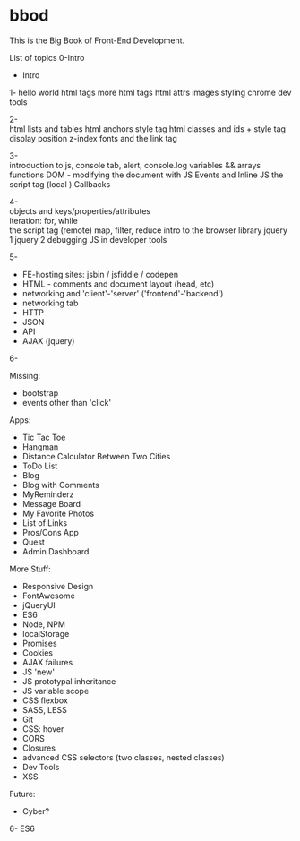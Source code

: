 # bbod

This is the Big Book of Front-End Development.

List of topics
0-Intro  
  - Intro

1-
  hello world
  html tags 
  more html tags 
  html attrs
  images
  styling
  chrome dev tools

2-  
  html lists and tables 
  html anchors 
  style tag
  html classes and ids + style tag
  display
  position
  z-index
  fonts and the link tag
  
3-  
  introduction to js, console tab, alert, console.log
  variables && arrays
  functions 
  DOM - modifying the document with JS 
  Events and Inline JS
  the script tag (local ) 
  Callbacks
  
4-  
  objects and keys/properties/attributes   
  iteration: for, while     
  the script tag (remote) 
  map, filter, reduce
  intro to the browser
  library 
  jquery 1 
  jquery 2 
  debugging JS in developer tools 

5- 
  - FE-hosting sites: jsbin / jsfiddle / codepen
  - HTML - comments and document layout (head, etc)  
  - networking and 'client'-'server' ('frontend'-'backend')
  - networking tab 
  - HTTP
  - JSON 
  - API
  - AJAX (jquery)
  
6-

Missing:
  - bootstrap 
  - events other than 'click' 

Apps:
  - Tic Tac Toe 
  - Hangman 
  - Distance Calculator Between Two Cities 
  - ToDo List
  - Blog 
  - Blog with Comments
  - MyReminderz
  - Message Board 
  - My Favorite Photos 
  - List of Links 
  - Pros/Cons App 
  - Quest 
  - Admin Dashboard
  
More Stuff:
  - Responsive Design
  - FontAwesome
  - jQueryUI
  - ES6 
  - Node, NPM
  - localStorage
  - Promises
  - Cookies 
  - AJAX failures 
  - JS 'new' 
  - JS prototypal inheritance 
  - JS variable scope 
  - CSS flexbox
  - SASS, LESS 
  - Git 
  - CSS: hover  
  - CORS 
  - Closures
  - advanced CSS selectors (two classes, nested classes)
  - Dev Tools 
  - XSS 

Future:
  - Cyber? 

6-
  ES6 

